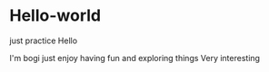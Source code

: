 # Hello-world
just practice
Hello

I'm bogi just enjoy having fun and exploring things
Very interesting

